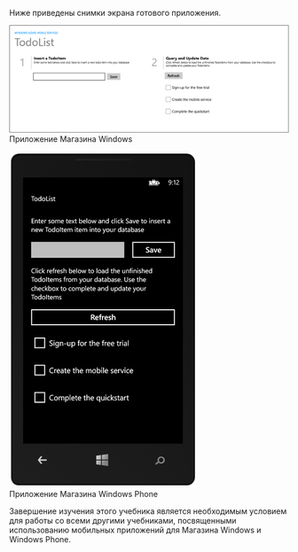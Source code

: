 
Ниже приведены снимки экрана готового приложения.

![](./media/app-service-mobile-windows-universal-get-started-preview/mobile-quickstart-completed.png) <br/>Приложение Магазина Windows

![](./media/app-service-mobile-windows-universal-get-started-preview/mobile-quickstart-completed-wp8.png) <br/>Приложение Магазина Windows Phone

Завершение изучения этого учебника является необходимым условием для работы со всеми другими учебниками, посвященными использованию мобильных приложений для Магазина Windows и Windows Phone.

<!---HONumber=July15_HO4-->